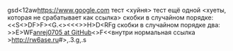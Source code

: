 gsd<12<PREPROCESS>aw<sdaf><https://www.google.com> тест <хуйня> тест ещё одной <хуеты, которая не срабатывает как ссылка> скобки в случайном порядке: <<S<>DF>F><G.<><G><<<>>H>D<RFg скобки в случайном порядке два: >>E>WF[anrej0705 at GitHub](https://github.com/anrej0705)<>F<G><<внутри нормальная ссылка ><http://rw6ase.ru>#>,.3<POSTPROCESS>.g,.s